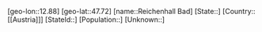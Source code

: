 ﻿---
location: [47.72,12.88]
type: City
tags:
- geo/City


SpocWebEntityId: 33689
isDeleted: false
confidential: public

---
[geo-lon::12.88]
[geo-lat::47.72]
[name::Reichenhall Bad]
[State::]
[Country::[[Austria]]]
[StateId::]
[Population::]
[Unknown::]

